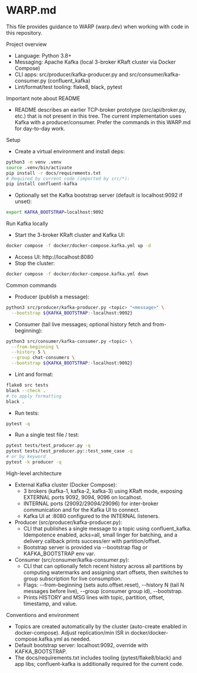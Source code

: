# WARP.md

This file provides guidance to WARP (warp.dev) when working with code in this repository.

Project overview
- Language: Python 3.8+
- Messaging: Apache Kafka (local 3-broker KRaft cluster via Docker Compose)
- CLI apps: src/producer/kafka-producer.py and src/consumer/kafka-consumer.py (confluent_kafka)
- Lint/format/test tooling: flake8, black, pytest

Important note about README
- README describes an earlier TCP-broker prototype (src/api/broker.py, etc.) that is not present in this tree. The current implementation uses Kafka with a producer/consumer. Prefer the commands in this WARP.md for day-to-day work.

Setup
- Create a virtual environment and install deps:
```bash path=null start=null
python3 -m venv .venv
source .venv/bin/activate
pip install -r docs/requirements.txt
# Required by current code (imported by src/*):
pip install confluent-kafka
```
- Optionally set the Kafka bootstrap server (default is localhost:9092 if unset):
```bash path=null start=null
export KAFKA_BOOTSTRAP=localhost:9092
```

Run Kafka locally
- Start the 3-broker KRaft cluster and Kafka UI:
```bash path=null start=null
docker compose -f docker/docker-compose.kafka.yml up -d
```
- Access UI: http://localhost:8080
- Stop the cluster:
```bash path=null start=null
docker compose -f docker/docker-compose.kafka.yml down
```

Common commands
- Producer (publish a message):
```bash path=null start=null
python3 src/producer/kafka-producer.py <topic> "<message>" \
  --bootstrap ${KAFKA_BOOTSTRAP:-localhost:9092}
```
- Consumer (tail live messages; optional history fetch and from-beginning):
```bash path=null start=null
python3 src/consumer/kafka-consumer.py <topic> \
  --from-beginning \
  --history 5 \
  --group chat-consumers \
  --bootstrap ${KAFKA_BOOTSTRAP:-localhost:9092}
```
- Lint and format:
```bash path=null start=null
flake8 src tests
black --check .
# to apply formatting
black .
```
- Run tests:
```bash path=null start=null
pytest -q
```
- Run a single test file / test:
```bash path=null start=null
pytest tests/test_producer.py -q
pytest tests/test_producer.py::test_some_case -q
# or by keyword
pytest -k producer -q
```

High-level architecture
- External Kafka cluster (Docker Compose):
  - 3 brokers (kafka-1, kafka-2, kafka-3) using KRaft mode, exposing EXTERNAL ports 9092, 9094, 9096 on localhost.
  - INTERNAL ports (29092/29094/29096) for inter-broker communication and for the Kafka UI to connect.
  - Kafka UI at :8080 configured to the INTERNAL listeners.
- Producer (src/producer/kafka-producer.py):
  - CLI that publishes a single message to a topic using confluent_kafka. Idempotence enabled, acks=all, small linger for batching, and a delivery callback prints success/err with partition/offset.
  - Bootstrap server is provided via --bootstrap flag or KAFKA_BOOTSTRAP env var.
- Consumer (src/consumer/kafka-consumer.py):
  - CLI that can optionally fetch recent history across all partitions by computing watermarks and assigning start offsets, then switches to group subscription for live consumption.
  - Flags: --from-beginning (sets auto.offset.reset), --history N (tail N messages before live), --group (consumer group id), --bootstrap.
  - Prints HISTORY and MSG lines with topic, partition, offset, timestamp, and value.

Conventions and environment
- Topics are created automatically by the cluster (auto-create enabled in docker-compose). Adjust replication/min ISR in docker/docker-compose.kafka.yml as needed.
- Default bootstrap server: localhost:9092, override with KAFKA_BOOTSTRAP.
- The docs/requirements.txt includes tooling (pytest/flake8/black) and app libs; confluent-kafka is additionally required for the current code.
